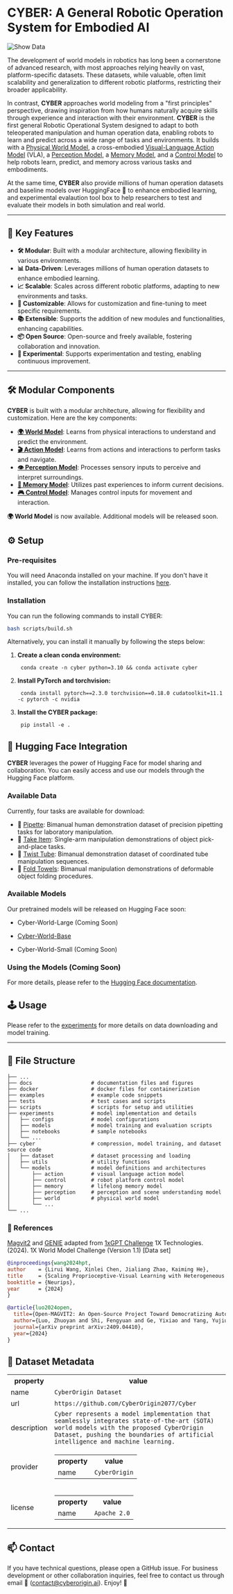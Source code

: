 # CYBER: A General Robotic Operation System for Embodied AI

![Show Data](docs/imgs/showdata.png)

The development of world models in robotics has long been a cornerstone of advanced research, with most approaches relying heavily on vast, platform-specific datasets. These datasets, while valuable, often limit scalability and generalization to different robotic platforms, restricting their broader applicability.

In contrast, **CYBER** approaches world modeling from a "first principles" perspective, drawing inspiration from how humans naturally acquire skills through experience and interaction with their environment. **CYBER** is the first general Robotic Operational System designed to adapt to both teleoperated manipulation and human operation data, enabling robots to learn and predict across a wide range of tasks and environments. It builds with a <u>Physical World Model</u>, a cross-embodied <u>Visual-Language Action Model</u> (VLA), a <u>Perception Model</u>, a <u>Memory Model</u>, and a <u>Control Model</u> to help robots learn, predict, and memory across various tasks and embodiments.

At the same time, **CYBER** also provide millions of human operation datasets and baseline models over HuggingFace 🤗 to enhance embodied learning, and experimental evalaution tool box to help researchers to test and evaluate their models in both simulation and real world.

---

## 🌟 Key Features

- **🛠️ Modular**: Built with a modular architecture, allowing flexibility in various environments.
- **📊 Data-Driven**: Leverages millions of human operation datasets to enhance embodied learning.
- **📈 Scalable**: Scales across different robotic platforms, adapting to new environments and tasks.
- **🔧 Customizable**: Allows for customization and fine-tuning to meet specific requirements.
- **📚 Extensible**: Supports the addition of new modules and functionalities, enhancing capabilities.
- **📦 Open Source**: Open-source and freely available, fostering collaboration and innovation.
- **🔬 Experimental**: Supports experimentation and testing, enabling continuous improvement.
---

## 🛠️ Modular Components

**CYBER** is built with a modular architecture, allowing for flexibility and customization. Here are the key components:

- [**🌍 World Model**](docs/tutorial/world.md): Learns from physical interactions to understand and predict the environment.
- [**🎬 Action Model**](docs/tutorial/action.md): Learns from actions and interactions to perform tasks and navigate.
- [**👁️ Perception Model**](docs/tutorial/preception.md): Processes sensory inputs to perceive and interpret surroundings.
- [**🧠 Memory Model**](docs/tutorial/memory.md): Utilizes past experiences to inform current decisions.
- [**🎮 Control Model**](docs/tutorial/control.md): Manages control inputs for movement and interaction.

**🌍 World Model** is now available. Additional models will be released soon.

## ⚙️ Setup

### Pre-requisites

You will need Anaconda installed on your machine. If you don't have it installed, you can follow the installation instructions [here](https://docs.anaconda.com/anaconda/install/linux/).

### Installation

You can run the following commands to install CYBER:

```bash
bash scripts/build.sh
```

Alternatively, you can install it manually by following the steps below:

1. **Create a clean conda environment:**

        conda create -n cyber python=3.10 && conda activate cyber

2. **Install PyTorch and torchvision:**

        conda install pytorch==2.3.0 torchvision==0.18.0 cudatoolkit=11.1 -c pytorch -c nvidia

3. **Install the CYBER package:**

        pip install -e .

## 🤗 Hugging Face Integration

**CYBER** leverages the power of Hugging Face for model sharing and collaboration. You can easily access and use our models through the Hugging Face platform.

### Available Data


Currently, four tasks are available for download:

- 🤗 [Pipette](https://huggingface.co/datasets/cyberorigin/cyber_pipette): Bimanual human demonstration dataset of precision pipetting tasks for laboratory manipulation.
- 🤗 [Take Item](https://huggingface.co/datasets/cyberorigin/cyber_take_the_item): Single-arm manipulation demonstrations of object pick-and-place tasks.
- 🤗 [Twist Tube](https://huggingface.co/datasets/cyberorigin/cyber_twist_the_tube): Bimanual demonstration dataset of coordinated tube manipulation sequences.
- 🤗 [Fold Towels](https://huggingface.co/datasets/cyberorigin/cyber_fold_towels): Bimanual manipulation demonstrations of deformable object folding procedures.


### Available Models

Our pretrained models will be released on Hugging Face soon:

- Cyber-World-Large (Coming Soon)
- [Cyber-World-Base](https://huggingface.co/cyberorigin/GENIE_Base)

- Cyber-World-Small (Coming Soon)

### Using the Models (Coming Soon)


<!-- To use our models in your project, you can install the `transformers` library and load the models as follows:

```python
from transformers import AutoModel, AutoTokenizer

# Load the tokenizer and model
tokenizer = AutoTokenizer.from_pretrained("cyberorigin/cyber-base")
model = AutoModel.from_pretrained("cyberorigin/cyber-base")

# Example usage
inputs = tokenizer("Hello, world!", return_tensors="pt")
outputs = model(**inputs)
```
-->
For more details, please refer to the [Hugging Face documentation](https://huggingface.co/docs/transformers/index).


## 🕹️ Usage

Please refer to the [experiments](docs/experiments/world_model.md) for more details on data downloading and model training.

---

## 💾 File Structure

```plaintext
├── ...
├── docs                   # documentation files and figures 
├── docker                 # docker files for containerization
├── examples               # example code snippets
├── tests                  # test cases and scripts
├── scripts                # scripts for setup and utilities
├── experiments            # model implementation and details
│   ├── configs            # model configurations
│   ├── models             # model training and evaluation scripts
│   ├── notebooks          # sample notebooks
│   └── ...
├── cyber                  # compression, model training, and dataset source code
│   ├── dataset            # dataset processing and loading
│   ├── utils              # utility functions
│   └── models             # model definitions and architectures
│       ├── action         # visual language action model
│       ├── control        # robot platform control model
│       ├── memory         # lifelong memory model
│       ├── perception     # perception and scene understanding model
│       ├── world          # physical world model
│       └── ...
└── ...
```

### 📕 References

[Magvit2](https://github.com/TencentARC/Open-MAGVIT2) and [GENIE](https://arxiv.org/abs/2402.15391) adapted from [1xGPT Challenge](https://github.com/1x-technologies/1xgpt)
1X Technologies. (2024). 1X World Model Challenge (Version 1.1) [Data set]


```bibtex
@inproceedings{wang2024hpt,
author    = {Lirui Wang, Xinlei Chen, Jialiang Zhao, Kaiming He},
title     = {Scaling Proprioceptive-Visual Learning with Heterogeneous Pre-trained Transformers},
booktitle = {Neurips},
year      = {2024}
}
```
```bibtex
@article{luo2024open,
  title={Open-MAGVIT2: An Open-Source Project Toward Democratizing Auto-regressive Visual Generation},
  author={Luo, Zhuoyan and Shi, Fengyuan and Ge, Yixiao and Yang, Yujiu and Wang, Limin and Shan, Ying},
  journal={arXiv preprint arXiv:2409.04410},
  year={2024}
}
```

## 📄 Dataset Metadata
<div itemscope itemtype="http://schema.org/Dataset">
<table>
  <tr>
    <th>property</th>
    <th>value</th>
  </tr>
  <tr>
    <td>name</td>
    <td><code itemprop="name">CyberOrigin Dataset</code></td>
  </tr>
  <tr>
    <td>url</td>
    <td><code itemprop="url">https://github.com/CyberOrigin2077/Cyber</code></td>
  </tr>
  <tr>
    <td>description</td>
    <td><code itemprop="description">Cyber represents a model implementation that seamlessly integrates state-of-the-art (SOTA) world models with the proposed CyberOrigin Dataset, pushing the boundaries of artificial intelligence and machine learning.</code></td>
  </tr>
  <tr>
    <td>provider</td>
    <td>
      <div itemscope itemtype="http://schema.org/Organization" itemprop="provider">
        <table>
          <tr>
            <th>property</th>
            <th>value</th>
          </tr>
          <tr>
            <td>name</td>
            <td><code itemprop="name">CyberOrigin</code></td>
          </tr>
        </table>
      </div>
    </td>
  </tr>
  <tr>
    <td>license</td>
    <td>
      <div itemscope itemtype="http://schema.org/CreativeWork" itemprop="license">
        <table>
          <tr>
            <th>property</th>
            <th>value</th>
          </tr>
          <tr>
            <td>name</td>
            <td><code itemprop="name">Apache 2.0</code></td>
          </tr>
        </table>
      </div>
    </td>
  </tr>
</table>
</div>



## 📫 Contact
If you have technical questions, please open a GitHub issue. For business development or other collaboration inquiries, feel free to contact us through email 📧 (<contact@cyberorigin.ai>). Enjoy! 🎉
